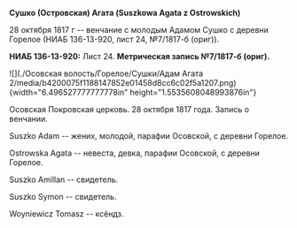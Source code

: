 **Сушко (Островская) Агата (Suszkowa Agata z Ostrowskich)**

28 октября 1817 г -- венчание с молодым Адамом Сушко с деревни Горелое
(НИАБ 136-13-920, лист 24, №7/1817-б (ориг)).

**НИАБ 136-13-920:** Лист 24. **Метрическая запись №7/1817-б (ориг).**

![](./Осовская волость/Горелое/Сушки/Адам Агата 2/media/b4200075f1188147852e01458d8cc6c02f5a1207.png){width="6.496527777777778in"
height="1.5535608048993876in"}

Осовская Покровская церковь. 28 октября 1817 года. Запись о венчании.

Suszko Adam -- жених, молодой, парафии Осовской, с деревни Горелое.

Ostrowska Agata -- невеста, девка, парафии Осовской, с деревни Горелое.

Suszko Amillan -- свидетель.

Suszko Symon -- свидетель.

Woyniewicz Tomasz -- ксёндз.
